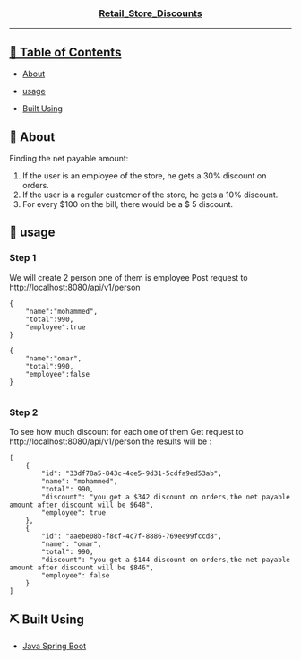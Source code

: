 
<p align="center">
  <a href="" rel="noopener">
 
</p>
<h3 align="center">Retail_Store_Discounts</h3>

---

</p>

## 📝 Table of Contents

- [About](#about)

- [usage](#usage)
- [Built Using](#built_using)


## 🧐 About <a name = "about"></a>

Finding the net payable amount:
1. If the user is an employee of the store, he gets a 30% discount on orders. 
2. If the user is a regular customer of the store, he gets a 10% discount. 
3. For every $100 on the bill, there would be a $ 5 discount.
                      
## 🎈 usage <a name = "usage"></a>
### Step 1

We will create 2 person one of them is employee 
Post request to http://localhost:8080/api/v1/person
```
{ 
    "name":"mohammed",
    "total":990,
    "employee":true   
}

{ 
    "name":"omar",
    "total":990,
    "employee":false   
}
    
```
### Step 2
To see how much discount for each one of them
Get request to http://localhost:8080/api/v1/person
the results will be :
```
[
    {
        "id": "33df78a5-843c-4ce5-9d31-5cdfa9ed53ab",
        "name": "mohammed",
        "total": 990,
        "discount": "you get a $342 discount on orders,the net payable amount after discount will be $648",
        "employee": true
    },
    {
        "id": "aaebe08b-f8cf-4c7f-8886-769ee99fccd8",
        "name": "omar",
        "total": 990,
        "discount": "you get a $144 discount on orders,the net payable amount after discount will be $846",
        "employee": false
    }
]
```


## ⛏️ Built Using <a name = "built_using"></a>

- [Java Spring Boot](https://spring.io/projects/spring-boot)  
